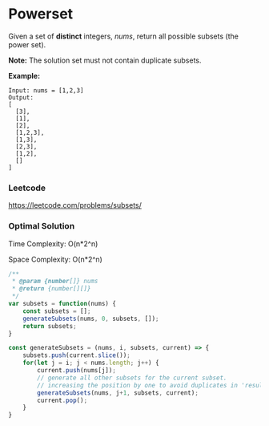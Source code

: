 # Powerset

Given a set of **distinct** integers, *nums*, return all possible subsets (the power set).

**Note:** The solution set must not contain duplicate subsets.

**Example:**

```
Input: nums = [1,2,3]
Output:
[
  [3],
  [1],
  [2],
  [1,2,3],
  [1,3],
  [2,3],
  [1,2],
  []
]
```



### Leetcode

https://leetcode.com/problems/subsets/



### Optimal Solution

Time Complexity: O(n*2^n)

Space Complexity: O(n*2^n)

```js
/**
 * @param {number[]} nums
 * @return {number[][]}
 */
var subsets = function(nums) {
    const subsets = [];
    generateSubsets(nums, 0, subsets, []);
    return subsets;
}

const generateSubsets = (nums, i, subsets, current) => {
    subsets.push(current.slice());
    for(let j = i; j < nums.length; j++) {
        current.push(nums[j]);
        // generate all other subsets for the current subset.
        // increasing the position by one to avoid duplicates in 'result'
        generateSubsets(nums, j+1, subsets, current);
        current.pop();
    }
}
```

